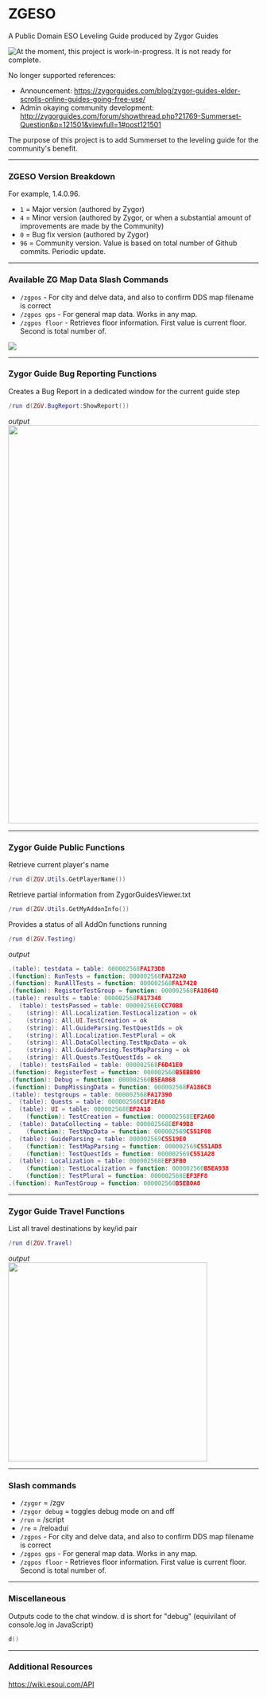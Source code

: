 # ZGESO

A Public Domain ESO Leveling Guide produced by Zygor Guides

<img src="https://i.imgur.com/0tWEyU4.png" alt="At the moment, this project is work-in-progress. It is not ready for complete.">

No longer supported references:
* Announcement: https://zygorguides.com/blog/zygor-guides-elder-scrolls-online-guides-going-free-use/
* Admin okaying community development: http://zygorguides.com/forum/showthread.php?21769-Summerset-Question&p=121501&viewfull=1#post121501

The purpose of this project is to add Summerset to the leveling guide for the community's benefit.

----

### ZGESO Version Breakdown

For example, 1.4.0.96.

* `1` = Major version (authored by Zygor)
* `4` = Minor version (authored by Zygor, or when a substantial amount of improvements are made by the Community)
* `0` = Bug fix version (authored by Zygor)
* `96` = Community version. Value is based on total number of Github commits. Periodic update.

----

### Available ZG Map Data Slash Commands

* `/zgpos` - For city and delve data, and also to confirm DDS map filename is correct
* `/zgpos gps` - For general map data. Works in any map.
* `/zgpos floor` - Retrieves floor information. First value is current floor. Second is total number of.

<img src="https://i.imgur.com/vyJ1ZiL.png">

----

### Zygor Guide Bug Reporting Functions

Creates a Bug Report in a dedicated window for the current guide step
```lua
/run d(ZGV.BugReport:ShowReport())
```
*output*<br>
<img src="https://i.imgur.com/fMOreQ8.png" width="800">

----

### Zygor Guide Public Functions

Retrieve current player's name
```lua
/run d(ZGV.Utils.GetPlayerName())
```

 Retrieve partial information from ZygorGuidesViewer.txt
```lua
/run d(ZGV.Utils.GetMyAddonInfo())
```

Provides a status of all AddOn functions running
```lua
/run d(ZGV.Testing)
```
*output*
```lua
.(table): testdata = table: 000002568FA173D8
.(function): RunTests = function: 000002568FA172A0
.(function): RunAllTests = function: 000002568FA17420
.(function): RegisterTestGroup = function: 000002568FA18640
.(table): results = table: 000002568FA17348
.  (table): testsPassed = table: 00000256E0CC70B8
.    (string): All.Localization.TestLocalization = ok
.    (string): All.UI.TestCreation = ok
.    (string): All.GuideParsing.TestQuestIds = ok
.    (string): All.Localization.TestPlural = ok
.    (string): All.DataCollecting.TestNpcData = ok
.    (string): All.GuideParsing.TestMapParsing = ok
.    (string): All.Quests.TestQuestIds = ok
.  (table): testsFailed = table: 000002568F6D41E0
.(function): RegisterTest = function: 000002560B5EBB90
.(function): Debug = function: 000002560B5EA868
.(function): DumpMissingData = function: 000002568FA186C8
.(table): testgroups = table: 000002568FA17390
.  (table): Quests = table: 000002568C1F2EA8
.  (table): UI = table: 000002568EEF2A18
.    (function): TestCreation = function: 000002568EEF2A60
.  (table): DataCollecting = table: 000002568EEF49B8
.    (function): TestNpcData = function: 000002569C551F08
.  (table): GuideParsing = table: 000002569C5519E0
.    (function): TestMapParsing = function: 000002569C551AD8
.    (function): TestQuestIds = function: 000002569C551A28
.  (table): Localization = table: 000002568EEF3FB0
.    (function): TestLocalization = function: 000002560B5EA938
.    (function): TestPlural = function: 000002568EEF3FF8
.(function): RunTestGroup = function: 000002560B5EB0A8
```

----

### Zygor Guide Travel Functions

List all travel destinations by key/id pair
```lua
/run d(ZGV.Travel)
```
*output*<br>
<img src="https://i.imgur.com/ENpv0MK.png" width="400">

----

### Slash commands

* `/zygor` = /zgv
* `/zygor debug` = toggles debug mode on and off
* `/run` = /script
* `/re` = /reloadui
* `/zgpos` - For city and delve data, and also to confirm DDS map filename is correct
* `/zgpos gps` - For general map data. Works in any map.
* `/zgpos floor` - Retrieves floor information. First value is current floor. Second is total number of.

----

### Miscellaneous

Outputs code to the chat window. d is short for "debug" (equivilant of console.log in JavaScript)
```lua
d()
```

----

### Additional Resources

https://wiki.esoui.com/API
